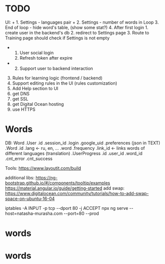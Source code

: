 # TODO

UI:
    + 1. Settings - languages pair
    + 2. Settings - number of words in Loop
    3. End of loop - hide word's table, (show some stat?)
    4. After first login
        1. create user in the backend's db 
        2. redirect to Settings page
        3. Route to Training page should check if Settings is not empty

+ 1. User social login
    1. Refresh token after expire
+ 2. Support user to backend interaction
3. Rules for learning logic (frontend / backend)
4. Support editing rules in the UI (rules customization)
5. Add Help section to UI
6. get DNS 
7. get SSL
8. get Digital Ocean hosting
9. use HTTPS



# Words

DB: Word
.User
    .id
    .session_id
    .login
    .google_uid
    .preferences (json in TEXT)
.Word
    .id
    .lang <- ru, en, ...
    .word
    .frequency
    .link_id <- links words of different languages (translation)
.UserProgress
    .id
    .user_id
    .word_id
    .cnt_error
    .cnt_success

Tools:
    https://www.layoutit.com/build

additional libs:
    https://ng-bootstrap.github.io/#/components/tooltip/examples
    https://material.angular.io/guide/getting-started
add swap:
    https://www.digitalocean.com/community/tutorials/how-to-add-swap-space-on-ubuntu-16-04


iptables -A INPUT -p tcp --dport 80 -j ACCEPT
npx ng serve --host=natasha-murasha.com --port=80 --prod 

# words
# words
